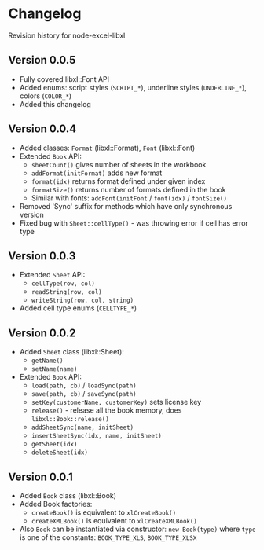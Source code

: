 # Changelog

Revision history for node-excel-libxl

## Version 0.0.5
* Fully covered libxl::Font API
* Added enums: script styles (`SCRIPT_*`), underline styles (`UNDERLINE_*`), colors (`COLOR_*`)
* Added this changelog

## Version 0.0.4
* Added classes: `Format` (libxl::Format), `Font` (libxl::Font)
* Extended `Book` API:
  * `sheetCount()` gives number of sheets in the workbook
  * `addFormat(initFormat)` adds new format
  * `format(idx)` returns format defined under given index
  * `formatSize()` returns number of formats defined in the book
  * Similar with fonts: `addFont(initFont` / `font(idx)` / `fontSize()`
* Removed 'Sync' suffix for methods which have only synchronous version
* Fixed bug with `Sheet::cellType()` - was throwing error if cell has error type

## Version 0.0.3
* Extended `Sheet` API:
  * `cellType(row, col)`
  * `readString(row, col)`
  * `writeString(row, col, string)`
* Added cell type enums (`CELLTYPE_*`)

## Version 0.0.2
* Added `Sheet` class (libxl::Sheet):
  * `getName()`
  * `setName(name)`
* Extended `Book` API:
  * `load(path, cb)` / `loadSync(path)`
  * `save(path, cb)` / `saveSync(path)`
  * `setKey(customerName, customerKey)` sets license key
  * `release()` - release all the book memory, does `libxl::Book::release()`
  * `addSheetSync(name, initSheet)`
  * `insertSheetSync(idx, name, initSheet)`
  * `getSheet(idx)`
  * `deleteSheet(idx)`

## Version 0.0.1
* Added `Book` class (libxl::Book)
* Added Book factories:
  * `createBook()` is equivalent to `xlCreateBook()`
  * `createXMLBook()` is equivalent to `xlCreateXMLBook()`
* Also `Book` can be instantiated via constructor: `new Book(type)` where `type` is one of the constants: 
`BOOK_TYPE_XLS`, `BOOK_TYPE_XLSX`
